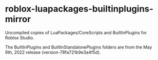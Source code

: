 # roblox-luapackages-builtinplugins-mirror

Uncompiled copies of LuaPackages/CoreScripts and BuiltInPlugins for Roblox Studio.

The BuiltInPlugins and BuiltInStandalonePlugins folders are from the May 9th, 2022 release (version-78fa721b9e3a4f5d).
